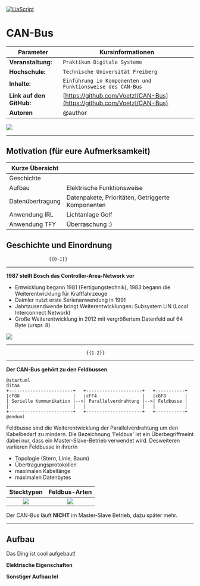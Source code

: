 <!--

author:   Bastian Zötzl
email:    bastian.zoetzl@outlook.com

version:  0.0.5
language: de
narrator: Deutsch Female

import:  https://raw.githubusercontent.com/liascript-templates/plantUML/master/README.md
         https://github.com/LiaTemplates/AVR8js/main/README.md


icon: https://upload.wikimedia.org/wikipedia/commons/d/de/Logo_TU_Bergakademie_Freiberg.svg

-->

[![LiaScript](https://raw.githubusercontent.com/LiaScript/LiaScript/master/badges/course.svg)](https://liascript.github.io/course/?https://github.com/Voetzl/CAN-Bus/blob/main/README.md)

# CAN-Bus

| Parameter                | Kursinformationen                                                                                                                                                                    |
| ------------------------ | ------------------------------------------------------------------------------------------------------------------------------------------------------------------------------------ |
| **Veranstaltung:**       | `Praktikum Digitale Systeme`                                                                                                                                                      |
| **Hochschule:**          | `Technische Universität Freiberg`                                                                                                                                                    |
| **Inhalte:**             | `Einführung in Komponenten und Funktionsweise des CAN-Bus`                                                                                            |
| **Link auf den GitHub:** | [https://github.com/Voetzl/CAN-Bus](https://github.com/Voetzl/CAN-Bus) |
| **Autoren**              | @author                                                                                                                                                                              |

![](https://cdn.discordapp.com/attachments/667797054474420238/985561027032793178/unknown.png)

---

## Motivation (für eure Aufmerksamkeit)

| Kurze Übersicht |                                   |
| --------------- | --------------------------------- |
| Geschichte      |                    |
| Aufbau          | Elektrische Funktionsweise        |
| Datenübertragung | Datenpakete, Prioritäten, Getriggerte Komponenten|
| Anwendung IRL   | Lichtanlage Golf                  |
| Anwendung TFY   | Überraschung :)                   |

###




## Geschichte und Einordnung

                    {{0-1}}
********************************************************************************

**1987 stellt Bosch das Controller-Area-Network vor**

* Entwicklung begann 1981 (Fertigungstechnik), 1983 begann die Weiterentwicklung für Kraftfahrzeuge
* Daimler nutzt erste Serienanwendung in 1991
* Jahrtausendwende bringt Weiterentwicklungen: Subsystem LIN (Local Interconnect Network)
* Große Weiterentwicklung in 2012 mit vergrößertem Datenfeld auf 64 Byte (urspr. 8)

![](https://cdn.discordapp.com/attachments/667797054474420238/985571641411129404/unknown.png)

********************************************************************************

                                  {{1-2}}
********************************************************************************

**Der CAN-Bus gehört zu den Feldbussen**

```text @plantUML.png
@startuml
ditaa
+------------------------+   +---------------------+   +-----------+
|cF88                    |   |cFF4                 |   |c8F8       |
| Serielle Kommunikation |-->| Parallelverdrahtung |-->| Feldbusse |
|                        |   |                     |   |           |
+------------------------+   +---------------------+   +-----------+
@enduml
```
Feldbusse sind die Weiterentwicklung der Parallelverdrahtung um den Kabelbedarf zu mindern. 
Die Bezeichnung 'Feldbus' ist ein Überbegriffmeint dabei nur, dass ein Master-Slave-Betrieb verwendet wird. Desweiteren variieren Feldbusse in ihrer/n

* Topologie (Stern, Linie, Baum)
* Übertragungsprotokollen
* maximalen Kabellänge
* maximalen Datenbytes


| Stecktypen          |  Feldbus-Arten |
:-------------------------:|:-------------------------:
 ![](https://t3.lappcdn.com/fileadmin/_processed_/8/0/csm_IC_FELDBUS_BESCHNITTEN_12dab6f918.png) | ![](https://www.itwissen.info/lex-images/Aufbau-eines-Feldbusses.png) 
 
Der CAN-Bus läuft **NICHT** im Master-Slave Betrieb, dazu später mehr.

********************************************************************************



## Aufbau

Das Ding ist cool aufgebaut!


**Elektrische Eigenschaften**

**Sonstiger Aufbau lel**

